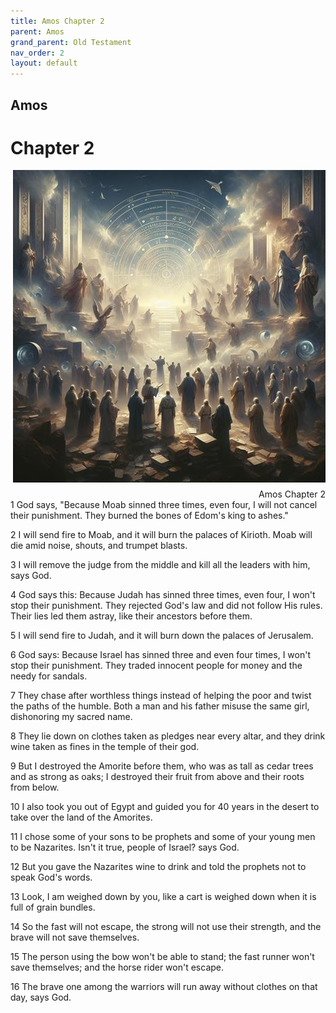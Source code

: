 ```yaml
---
title: Amos Chapter 2
parent: Amos
grand_parent: Old Testament
nav_order: 2
layout: default
---
```


## Amos

# Chapter 2

<div style="clear: both; text-align: right;">
    <img src="/assets/Image/Amos/500/2.jpg" alt="Amos Chapter 2" class="chapter-image" style="max-width: 100%; height: auto; float: right; margin: 0 0 10px 10px; padding-left: 10%;">
    <figcaption style="font-size: 14px;">Amos Chapter 2</figcaption>
</div>
1 God says, "Because Moab sinned three times, even four, I will not cancel their punishment. They burned the bones of Edom's king to ashes."

2 I will send fire to Moab, and it will burn the palaces of Kirioth. Moab will die amid noise, shouts, and trumpet blasts.

3 I will remove the judge from the middle and kill all the leaders with him, says God.

4 God says this: Because Judah has sinned three times, even four, I won't stop their punishment. They rejected God's law and did not follow His rules. Their lies led them astray, like their ancestors before them.

5 I will send fire to Judah, and it will burn down the palaces of Jerusalem.

6 God says: Because Israel has sinned three and even four times, I won't stop their punishment. They traded innocent people for money and the needy for sandals.

7 They chase after worthless things instead of helping the poor and twist the paths of the humble. Both a man and his father misuse the same girl, dishonoring my sacred name.

8 They lie down on clothes taken as pledges near every altar, and they drink wine taken as fines in the temple of their god.

9 But I destroyed the Amorite before them, who was as tall as cedar trees and as strong as oaks; I destroyed their fruit from above and their roots from below.

10 I also took you out of Egypt and guided you for 40 years in the desert to take over the land of the Amorites.

11 I chose some of your sons to be prophets and some of your young men to be Nazarites. Isn't it true, people of Israel? says God.

12 But you gave the Nazarites wine to drink and told the prophets not to speak God's words.

13 Look, I am weighed down by you, like a cart is weighed down when it is full of grain bundles.

14 So the fast will not escape, the strong will not use their strength, and the brave will not save themselves.

15 The person using the bow won't be able to stand; the fast runner won't save themselves; and the horse rider won't escape.

16 The brave one among the warriors will run away without clothes on that day, says God.


